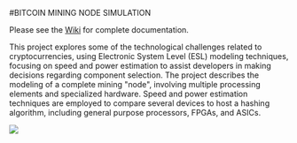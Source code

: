 #BITCOIN MINING NODE SIMULATION
 		 
Please see the [Wiki](https://github.com/cbaumler/cpre588_project/wiki) for complete documentation.

This project explores some of the technological challenges related to cryptocurrencies, using Electronic System Level (ESL) modeling techniques, focusing on speed and power estimation to assist developers in making decisions regarding component selection. The project describes the modeling of a complete mining "node", involving multiple processing elements and specialized hardware. Speed and power estimation techniques are employed to compare several devices to host a hashing algorithm, including general purpose processors, FPGAs, and ASICs.

![](https://lh5.googleusercontent.com/3_05-O3Wsi2BmvcEZ8KQJ4IZIrBnb7qLpYEWa40n4qlWzOV5EamvpiGZh7l1DwreBR9tP4e8tvHYOhVQd4_WGzIEdH5fYVr-KliyQl-urCGF7WqfJpvFde74Kg8fPg2xYkN5Jns)

